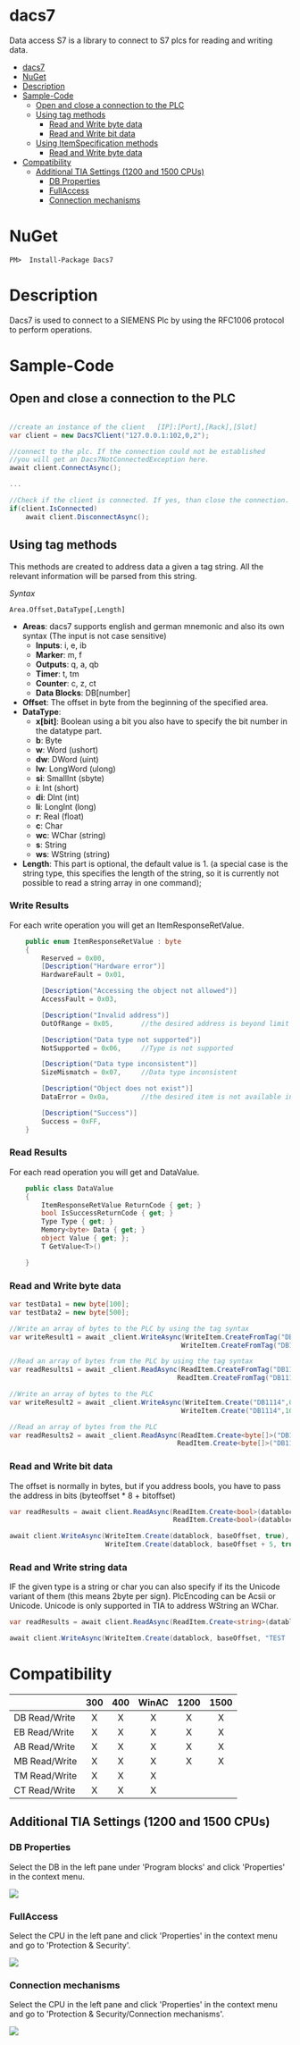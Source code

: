 # dacs7

Data access S7 is a library to connect to S7 plcs for reading and writing data.

<!-- TOC -->

- [dacs7](#dacs7)
- [NuGet](#nuget)
- [Description](#description)
- [Sample-Code](#sample-code)
    - [Open and close a connection to the PLC](#open-and-close-a-connection-to-the-plc)
    - [Using tag methods](#using-tag-methods)
        - [Read and Write byte data](#read-and-write-byte-data)
        - [Read and Write bit data](#read-and-write-bit-data)
    - [Using ItemSpecification methods](#using-itemspecification-methods)
        - [Read and Write byte data](#write-and-read-single-data)
- [Compatibility](#compatibility)
    - [Additional TIA Settings (1200 and 1500 CPUs)](#additional-tia-settings-1200-and-1500-cpus)
        - [DB Properties](#db-properties)
        - [FullAccess](#fullaccess)
        - [Connection mechanisms](#connection-mechanisms)

<!-- /TOC -->


# NuGet
    PM>  Install-Package Dacs7

# Description


Dacs7 is used to connect to a SIEMENS Plc by using the RFC1006 protocol to perform operations.

# Sample-Code


## Open and close a connection to the PLC
```cs

//create an instance of the client   [IP]:[Port],[Rack],[Slot]
var client = new Dacs7Client("127.0.0.1:102,0,2");

//connect to the plc. If the connection could not be established
//you will get an Dacs7NotConnectedException here.
await client.ConnectAsync();

...

//Check if the client is connected. If yes, than close the connection.
if(client.IsConnected)
    await client.DisconnectAsync();
```

## Using tag methods

This methods are created to address data a given a tag string. All the relevant information will be parsed from this string.

*Syntax*

`Area.Offset,DataType[,Length]`


* **Areas**:  dacs7 supports english and german mnemonic and also its own syntax (The input is not case sensitive)
    * **Inputs**:       i, e, ib
    * **Marker**:       m, f
    * **Outputs**:      q, a, qb
    * **Timer**:        t, tm
    * **Counter**:      c, z, ct
    * **Data Blocks**:  DB[number]  
* **Offset**:  The offset in byte from the beginning of the specified area.
* **DataType**:
    * **x[bit]**:  Boolean  using a bit you also have to specify the bit number in the datatype part.
    * **b**:       Byte
    * **w**:       Word (ushort)
    * **dw**:      DWord (uint)
    * **lw**:      LongWord (ulong) 
    * **si**:      SmallInt (sbyte)
    * **i**:       Int (short)
    * **di**:      DInt (int)
    * **li**:      LongInt (long) 
    * **r**:       Real (float)
    * **c**:       Char
    * **wc**:      WChar  (string)
    * **s**:       String
    * **ws**:      WString (string)
* **Length**: This part is optional, the default value is 1. (a special case is the string type, this specifies the length of the string, so it is currently not possible to read a string array in one command);

### Write Results

For each write operation you will get an ItemResponseRetValue.

```cs
    public enum ItemResponseRetValue : byte
    {
        Reserved = 0x00,
        [Description("Hardware error")]
        HardwareFault = 0x01,

        [Description("Accessing the object not allowed")]
        AccessFault = 0x03,

        [Description("Invalid address")]
        OutOfRange = 0x05,       //the desired address is beyond limit for this PLC 

        [Description("Data type not supported")]
        NotSupported = 0x06,     //Type is not supported 

        [Description("Data type inconsistent")]
        SizeMismatch = 0x07,     //Data type inconsistent 

        [Description("Object does not exist")]
        DataError = 0x0a,        //the desired item is not available in the PLC, e.g. when trying to read a non existing DB

        [Description("Success")]
        Success = 0xFF,
    }
```

### Read Results

For each read operation you will get and DataValue.

```cs
    public class DataValue
    {
        ItemResponseRetValue ReturnCode { get; }
        bool IsSuccessReturnCode { get; }
        Type Type { get; }
        Memory<byte> Data { get; }
        object Value { get; };
        T GetValue<T>()

    }
```



### Read and Write byte data
```cs
var testData1 = new byte[100];
var testData2 = new byte[500];

//Write an array of bytes to the PLC by using the tag syntax
var writeResult1 = await _client.WriteAsync(WriteItem.CreateFromTag("DB1114.0,b,100", testData1), 
                                           WriteItem.CreateFromTag("DB1114.100,b,500", testData2));

//Read an array of bytes from the PLC by using the tag syntax
var readResults1 = await _client.ReadAsync(ReadItem.CreateFromTag("DB1114.0,b,100"), 
                                          ReadItem.CreateFromTag("DB1114.100,b,500"));

//Write an array of bytes to the PLC 
var writeResult2 = await _client.WriteAsync(WriteItem.Create("DB1114",0, testData1), 
                                           WriteItem.Create("DB1114",100, testData2));

//Read an array of bytes from the PLC 
var readResults2 = await _client.ReadAsync(ReadItem.Create<byte[]>("DB1114", 0, 100), 
                                          ReadItem.Create<byte[]>("DB1114", 100, 500));

```

### Read and Write bit data

The offset is normally in bytes, but if you address bools, you have to pass the address in bits (byteoffset * 8 + bitoffset)

```cs
var readResults = await client.ReadAsync(ReadItem.Create<bool>(datablock, baseOffset),
                                         ReadItem.Create<bool>(datablock, baseOffset + 5))

await client.WriteAsync(WriteItem.Create(datablock, baseOffset, true),
                        WriteItem.Create(datablock, baseOffset + 5, true))

```


### Read and Write string data

IF the given type is a string or char you can also specify if its the Unicode variant of them (this means 2byte per sign).
PlcEncoding can be Acsii or Unicode.
Unicode is only supported in TIA to address WString an WChar.

```cs
var readResults = await client.ReadAsync(ReadItem.Create<string>(datablock, 0, 10, PlcEncoding.Ascii))

await client.WriteAsync(WriteItem.Create(datablock, baseOffset, "TEST      ", PlcEncoding.Ascii))

```



# Compatibility

|             | 300 | 400 | WinAC | 1200 | 1500 |
|:------------|:---:|:---:|:-----:|:----:|:----:|
|DB Read/Write|  X  |  X  |   X   |   X  |   X  |
|EB Read/Write|  X  |  X  |   X   |   X  |   X  |
|AB Read/Write|  X  |  X  |   X   |   X  |   X  |
|MB Read/Write|  X  |  X  |   X   |   X  |   X  |
|TM Read/Write|  X  |  X  |   X   |      |      |
|CT Read/Write|  X  |  X  |   X   |      |      |

## Additional TIA Settings (1200 and 1500 CPUs)

### DB Properties

Select the DB in the left pane under 'Program blocks' and click 'Properties' in the context menu.

<image src="images/BlockSettings.PNG"/>

### FullAccess

Select the CPU in the left pane and click 'Properties' in the context menu and go to 'Protection & Security'.

<image src="images/FullAccess.PNG"/>

### Connection mechanisms

Select the CPU in the left pane and click 'Properties' in the context menu and go to 'Protection & Security/Connection mechanisms'.

<image src="images/Connectionmechanism.PNG"/>

